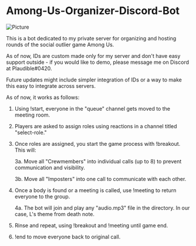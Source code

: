 # Among-Us-Organizer-Discord-Bot
![Picture](https://i.imgur.com/hyOY9VN.png)

This is a bot dedicated to my private server for organizing and hosting rounds of the social outlier game Among Us.

As of now, IDs are custom made only for my server and don't have easy support outside - if you would like to demo,
please message me on Discord at Plaudible#0420. 

Future updates might include simpler integration of IDs or a way to make this easy to integrate across servers.

As of now, it works as follows:

1. Using !start, everyone in the "queue" channel gets moved to the meeting room.
2. Players are asked to assign roles using reactions in a channel titled "select-role."
3. Once roles are assigned, you start the game process with !breakout. This will:

    3a. Move all "Crewmembers" into individual calls (up to 8) to prevent communication and visibility.
    
    3b. Move all "Imposters" into one call to communicate with each other.
4. Once a body is found or a meeting is called, use !meeting to return everyone to the group.

    4a. The bot will join and play any "audio.mp3" file in the directory. In our case, L's theme from death note.
5. Rinse and repeat, using !breakout and !meeting until game end.
6. !end to move everyone back to original call.

